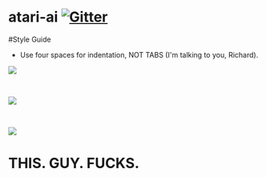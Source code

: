 # atari-ai [![Gitter](https://img.shields.io/:chat-on_gitter-red.svg)](https://gitter.im/Stitchpunk/atari-ai "Join the discussion")

#Style Guide
- Use four spaces for indentation, NOT TABS (I'm talking to you, Richard).

<img src="https://cdn.meme.am/instances/500x/40336443.jpg"></img>

<br>

<img src="https://cdn.meme.am/instances/1200x/68630126.jpg"></img>

<br>

<img src="http://img.pandawhale.com/168221-Silicon-Valley-Russ-Hanneman-t-Earx.gif"></img>
# THIS. GUY. FUCKS.

